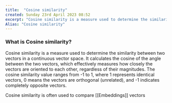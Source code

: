 ```yaml
---
title:  "Cosine similarity"
created: Sunday 23rd April 2023 08:52
excerpt: "Cosine similarity is a measure used to determine the similarity between two vectors in a continuous vector space."
Alias: "Cosine similarity"
---
```


### What is Cosine similarity?
Cosine similarity is a measure used to determine the similarity between two vectors in a continuous vector space. It calculates the cosine of the angle between the two vectors, which effectively measures how closely the vectors are oriented to each other, regardless of their magnitudes. The cosine similarity value ranges from -1 to 1, where 1 represents identical vectors, 0 means the vectors are orthogonal (unrelated), and -1 indicates completely opposite vectors.

Cosine similarity is often used to compare [[Embeddings]] vectors